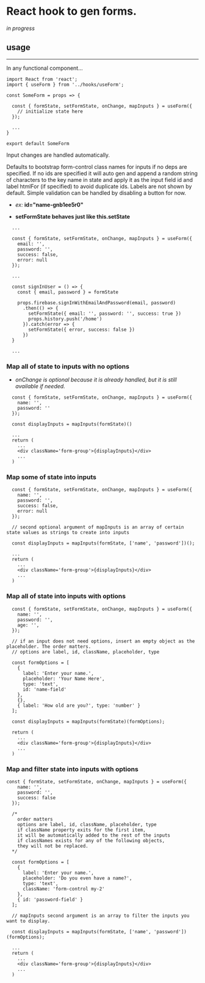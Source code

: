 # React hook to gen forms.

_in progress_

## **usage**

---

In any functional component...

```
import React from 'react';
import { useForm } from '../hooks/useForm';

const SomeForm = props => {

  const { formState, setFormState, onChange, mapInputs } = useForm({
    // initialize state here
  });

  ...
}

export default SomeForm
```

Input changes are handled automatically.

Defaults to bootstrap form-control class names for inputs if no deps are specified. If no ids are specified it will auto gen and append a random string of characters to the key name in state and apply it as the input field id and label htmlFor (if specified) to avoid duplicate ids. Labels are not shown by default. Simple validation can be handled by disabling a button for now.

- _ex:_ **id="name-gnb1ee5r0"**

- **setFormState behaves just like this.setState**

```
  ...

  const { formState, setFormState, onChange, mapInputs } = useForm({
    email: '',
    password: '',
    success: false,
    error: null
  });

  ...

  const signInUser = () => {
    const { email, password } = formState

    props.firebase.signInWithEmailAndPassword(email, password)
      .then(() => {
        setFormState({ email: '', password: '', success: true })
        props.history.push('/home')
      }).catch(error => {
        setFormState({ error, success: false })
      })
  }

  ...
```

### **Map all of state to inputs with no options**

- _onChange is optional because it is already handled, but it is still available if needed._

```
  const { formState, setFormState, onChange, mapInputs } = useForm({
    name: '',
    password: ''
  });

  const displayInputs = mapInputs(formState)()

  ...
  return (
    ...
    <div className='form-group'>{displayInputs}</div>
    ...
  )
```

### **Map some of state into inputs**

```
  const { formState, setFormState, onChange, mapInputs } = useForm({
    name: '',
    password: '',
    success: false,
    error: null
  });

  // second optional argument of mapInputs is an array of certain state values as strings to create into inputs

  const displayInputs = mapInputs(formState, ['name', 'password'])();

  ...
  return (
    ...
    <div className='form-group'>{displayInputs}</div>
    ...
  )
```

### **Map all of state into inputs with options**

```
  const { formState, setFormState, onChange, mapInputs } = useForm({
    name: '',
    password: '',
    age: '',
  });

  // if an input does not need options, insert an empty object as the placeholder. The order matters.
  // options are label, id, className, placeholder, type

  const formOptions = [
    {
      label: 'Enter your name.',
      placeholder: 'Your Name Here',
      type: 'text',
      id: 'name-field'
    },
    {},
    { label: 'How old are you?', type: 'number' }
  ];

  const displayInputs = mapInputs(formState)(formOptions);

  return (
    ...
    <div className='form-group'>{displayInputs}</div>
    ...
  )
```

### **Map and filter state into inputs with options**

```
const { formState, setFormState, onChange, mapInputs } = useForm({
    name: '',
    password: '',
    success: false
  });

  /*
    order matters
    options are label, id, className, placeholder, type
    if className property exits for the first item,
    it will be automatically added to the rest of the inputs
    if classNames exists for any of the following objects,
    they will not be replaced.
  */

  const formOptions = [
    {
      label: 'Enter your name.',
      placeholder: 'Do you even have a name?',
      type: 'text',
      className: 'form-control my-2'
    },
    { id: 'password-field' }
  ];

  // mapInputs second argument is an array to filter the inputs you want to display.

  const displayInputs = mapInputs(formState, ['name', 'password'])(formOptions);

  ...
  return (
    ...
    <div className='form-group'>{displayInputs}</div>
    ...
  )
```
